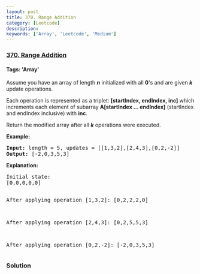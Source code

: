 ```yaml
---
layout: post
title: 370. Range Addition
category: [Leetcode]
description: 
keywords: ['Array', 'Leetcode', 'Medium']
---
```

### [370. Range Addition](https://leetcode.com/problems/range-addition)

#### Tags: 'Array'

<div class="content__u3I1 question-content__JfgR"><div><p>Assume you have an array of length <b><i>n</i></b> initialized with all <b>0</b>'s and are given <b><i>k</i></b> update operations.</p>
<p>Each operation is represented as a triplet: <b>[startIndex, endIndex, inc]</b> which increments each element of subarray <b>A[startIndex ... endIndex]</b> (startIndex and endIndex inclusive) with <b>inc</b>.</p>
<p>Return the modified array after all <b><i>k</i></b> operations were executed.</p>
<p><strong>Example:</strong></p>
<pre><strong>Input: </strong>length = <span id="example-input-1-1">5</span>, updates = <span id="example-input-1-2">[[1,3,2],[2,4,3],[0,2,-2]]</span>
<strong>Output: </strong><span id="example-output-1">[-2,0,3,5,3]</span>
</pre>
<p><b>Explanation:</b></p>
<pre>Initial state:
[0,0,0,0,0]

After applying operation [1,3,2]:
[0,2,2,2,0]

After applying operation [2,4,3]:
[0,2,5,5,3]

After applying operation [0,2,-2]:
[-2,0,3,5,3]
</pre></div></div>

### Solution
